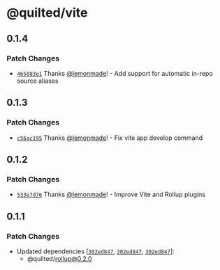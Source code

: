 # @quilted/vite

## 0.1.4

### Patch Changes

- [`465883e1`](https://github.com/lemonmade/quilt/commit/465883e12571bee9d6e8c8d517ebf6da384687b2) Thanks [@lemonmade](https://github.com/lemonmade)! - Add support for automatic in-repo source aliases

## 0.1.3

### Patch Changes

- [`c56ac195`](https://github.com/lemonmade/quilt/commit/c56ac195d034fea1b6a699f76769e937b3a90f90) Thanks [@lemonmade](https://github.com/lemonmade)! - Fix vite app develop command

## 0.1.2

### Patch Changes

- [`533e7d76`](https://github.com/lemonmade/quilt/commit/533e7d766fb1a0d023c3aabf60cadb59cadecd73) Thanks [@lemonmade](https://github.com/lemonmade)! - Improve Vite and Rollup plugins

## 0.1.1

### Patch Changes

- Updated dependencies [[`302ed847`](https://github.com/lemonmade/quilt/commit/302ed8479f9c035ef39d48137de958dba50690ca), [`302ed847`](https://github.com/lemonmade/quilt/commit/302ed8479f9c035ef39d48137de958dba50690ca), [`302ed847`](https://github.com/lemonmade/quilt/commit/302ed8479f9c035ef39d48137de958dba50690ca)]:
  - @quilted/rollup@0.2.0
